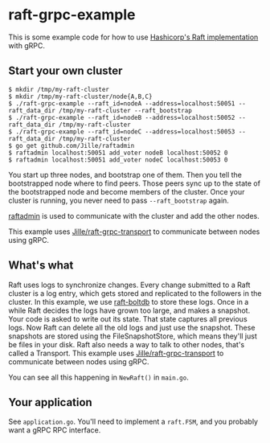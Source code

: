 # raft-grpc-example

This is some example code for how to use [Hashicorp's Raft implementation](https://github.com/hashicorp/raft) with gRPC.

## Start your own cluster

```shell
$ mkdir /tmp/my-raft-cluster
$ mkdir /tmp/my-raft-cluster/node{A,B,C}
$ ./raft-grpc-example --raft_id=nodeA --address=localhost:50051 --raft_data_dir /tmp/my-raft-cluster --raft_bootstrap
$ ./raft-grpc-example --raft_id=nodeB --address=localhost:50052 --raft_data_dir /tmp/my-raft-cluster
$ ./raft-grpc-example --raft_id=nodeC --address=localhost:50053 --raft_data_dir /tmp/my-raft-cluster
$ go get github.com/Jille/raftadmin
$ raftadmin localhost:50051 add_voter nodeB localhost:50052 0
$ raftadmin localhost:50051 add_voter nodeC localhost:50053 0
```

You start up three nodes, and bootstrap one of them. Then you tell the bootstrapped node where to find peers. Those peers sync up to the state of the bootstrapped node and become members of the cluster. Once your cluster is running, you never need to pass `--raft_bootstrap` again.

[raftadmin](https://github.com/Jille/raftadmin) is used to communicate with the cluster and add the other nodes.

This example uses [Jille/raft-grpc-transport](https://github.com/Jille/raft-grpc-transport) to communicate between nodes using gRPC.

## What's what

Raft uses logs to synchronize changes. Every change submitted to a Raft cluster is a log entry, which gets stored and replicated to the followers in the cluster. In this example, we use [raft-boltdb](https://github.com/hashicorp/raft-boltdb) to store these logs.
Once in a while Raft decides the logs have grown too large, and makes a snapshot. Your code is asked to write out its state. That state captures all previous logs. Now Raft can delete all the old logs and just use the snapshot. These snapshots are stored using the FileSnapshotStore, which means they'll just be files in your disk.
Raft also needs a way to talk to other nodes, that's called a Transport. This example uses [Jille/raft-grpc-transport](https://github.com/Jille/raft-grpc-transport) to communicate between nodes using gRPC.

You can see all this happening in `NewRaft()` in `main.go`.

## Your application

See `application.go`. You'll need to implement a `raft.FSM`, and you probably want a gRPC RPC interface.
